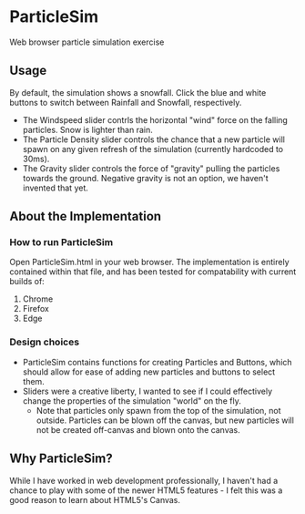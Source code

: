 # ParticleSim
Web browser particle simulation exercise

## Usage
By default, the simulation shows a snowfall. Click the blue and white buttons to switch between Rainfall and Snowfall, respectively.

* The Windspeed slider contrls the horizontal "wind" force on the falling particles. Snow is lighter than rain.
* The Particle Density slider controls the chance that a new particle will spawn on any given refresh of the simulation (currently hardcoded to 30ms).
* The Gravity slider controls the force of "gravity" pulling the particles towards the ground. Negative gravity is not an option, we haven't invented that yet.

## About the Implementation
### How to run ParticleSim
Open ParticleSim.html in your web browser. The implementation is entirely contained within that file, and has been tested for compatability with current builds of:
1. Chrome
2. Firefox
3. Edge

### Design choices
* ParticleSim contains functions for creating Particles and Buttons, which should allow for ease of adding new particles and buttons to select them.
* Sliders were a creative liberty, I wanted to see if I could effectively change the properties of the simulation "world" on the fly.
  * Note that particles only spawn from the top of the simulation, not outside. Particles can be blown off the canvas, but new particles will not be created off-canvas and blown onto the canvas. 


## Why ParticleSim?
While I have worked in web development professionally, I haven't had a chance to play with some of the newer HTML5 features - I felt this  was a good reason to learn about HTML5's Canvas.  
